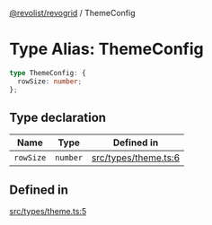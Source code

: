 [@revolist/revogrid](README.md) / ThemeConfig

# Type Alias: ThemeConfig

```ts
type ThemeConfig: {
  rowSize: number;
};
```

## Type declaration

| Name | Type | Defined in |
| ------ | ------ | ------ |
| `rowSize` | `number` | [src/types/theme.ts:6](https://github.com/revolist/revogrid/blob/8d359a6641aa3d85978ae1d816f404366e0fe6c4/src/types/theme.ts#L6) |

## Defined in

[src/types/theme.ts:5](https://github.com/revolist/revogrid/blob/8d359a6641aa3d85978ae1d816f404366e0fe6c4/src/types/theme.ts#L5)
